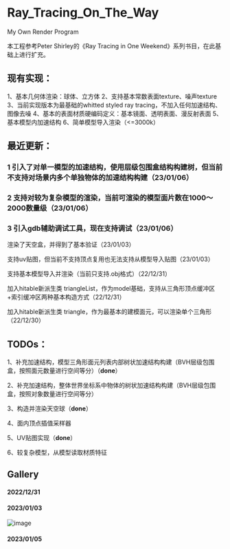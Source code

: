 # Ray_Tracing_On_The_Way
My Own Render Program

本工程参考Peter Shirley的《Ray Tracing in One Weekend》系列书目，在此基础上进行扩充。

## 现有实现：
1、基本几何体渲染：球体、立方体
2、支持基本常数表面texture、噪声texture
3、当前实现版本为最基础的whitted styled ray tracing，不加入任何加速结构、图像去噪
4、基本的表面材质硬编码定义：基本镜面、透明表面、漫反射表面
5、基本模型内加速结构
6、简单模型导入渲染（<=3000k）

## 最近更新：


### 1 引入了对单一模型的加速结构，使用层级包围盒结构构建树，但当前不支持对场景内多个单独物体的加速结构构建（23/01/06）
### 2 支持对较为复杂模型的渲染，当前可渲染的模型面片数在1000～2000数量级（23/01/06）
### 3 引入gdb辅助调试工具，现在支持调试（23/01/06）


渲染了天空盒，并得到了基本验证（23/01/03）

支持uv贴图，但当前不支持顶点复用也无法支持从模型导入贴图（23/01/03）

支持基本模型导入并渲染（当前只支持.obj格式）（22/12/31）

加入hitable新派生类 triangleList，作为model基础，支持从三角形顶点缓冲区+索引缓冲区两种基本构造方式（22/12/31）

加入hitable新派生类 triangle，作为最基本的建模面元，可以渲染单个三角形（22/12/30）




## TODOs：
1、补充加速结构，模型三角形面元列表内部树状加速结构构建（BVH层级包围盒，按照面元数量进行空间等分）（**done**）

2、补充加速结构，整体世界坐标系中物体的树状加速结构构建（BVH层级包围盒，按照对象数量进行空间等分）

3、构造并渲染天空球（**done**）

4、面内顶点插值采样器

5、UV贴图实现（**done**）

6、较复杂模型，从模型读取材质特征


## Gallery

#### 2022/12/31


#### 2023/01/03
![image](https://github.com/CtrTemp/Ray_Tracing_On_The_Way/tree/master/Pic/gallery/ImageTexture.png)

#### 2023/01/05


